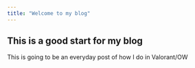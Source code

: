 ```yaml
---
title: "Welcome to my blog"
---
```


This is a good start for my blog
---
This is going to be an everyday post of how I do in Valorant/OW

